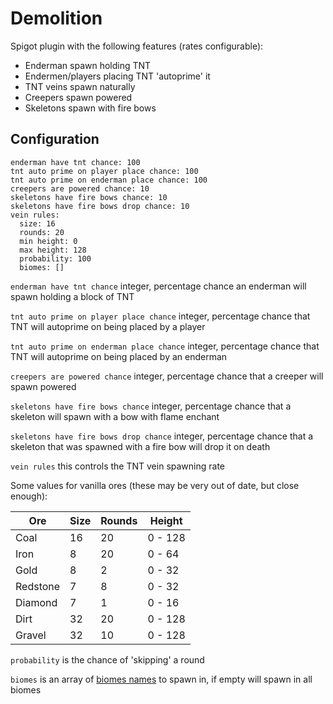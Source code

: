 Demolition
==========

Spigot plugin with the following features (rates configurable):

- Enderman spawn holding TNT
- Endermen/players placing TNT 'autoprime' it
- TNT veins spawn naturally
- Creepers spawn powered
- Skeletons spawn with fire bows

## Configuration

    enderman have tnt chance: 100
    tnt auto prime on player place chance: 100
    tnt auto prime on enderman place chance: 100
    creepers are powered chance: 10
    skeletons have fire bows chance: 10
    skeletons have fire bows drop chance: 10
    vein rules:
      size: 16
      rounds: 20
      min height: 0
      max height: 128
      probability: 100
      biomes: []

`enderman have tnt chance` integer, percentage chance an enderman will
spawn holding a block of TNT

`tnt auto prime on player place chance` integer, percentage chance that
TNT will autoprime on being placed by a player

`tnt auto prime on enderman place chance` integer, percentage chance 
that TNT will autoprime on being placed by an enderman

`creepers are powered chance` integer, percentage chance that a creeper
will spawn powered

`skeletons have fire bows chance` integer, percentage chance that a 
skeleton will spawn with a bow with flame enchant

`skeletons have fire bows drop chance` integer, percentage chance that
a skeleton that was spawned with a fire bow will drop it on death

`vein rules` this controls the TNT vein spawning rate

Some values for vanilla ores (these may be very out of date, but close
enough):

| Ore | Size | Rounds | Height |
|-|-|-|-|
Coal | 16 | 20 | 0 - 128 |
Iron | 8 | 20 | 0 - 64 |
Gold | 8 | 2 | 0 - 32 |
Redstone | 7 | 8 | 0 - 32 |
Diamond | 7 | 1 | 0 - 16 |
Dirt | 32 | 20 | 0 - 128 |
Gravel | 32 | 10 | 0 - 128 |

`probability` is the chance of 'skipping' a round

`biomes` is an array of [biomes names](https://hub.spigotmc.org/javadocs/spigot/org/bukkit/block/Biome.html)
to spawn in, if empty will spawn in all biomes